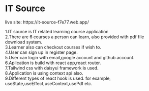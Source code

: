 <h1>IT Source</h1>
live site: https://it-source-f7e77.web.app/

1.IT source is IT related learning course application </br>
2.There are 6 courses a person can learn, also provided with pdf file download system.</br>
3.Learner also can checkout courses if wish to.</br>
4.User can sign up in register page.</br>
5.User can login with email,google account and github account.</br>
6.Aplication is build with react app,react router.</br>
7.Tailwind css with daisyui framework is used.</br>
8.Application is using context api also.</br>
9.Different types of react hook is used. for example, useState,useEffect,useContext,usePdf etc.</br>
